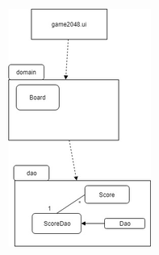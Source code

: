 ![Luokkakaavio](https://github.com/JukkaRautaoja/otm-harjoitustyo/blob/master/dokumentointi/otmpakkauskaavio.jpg)



